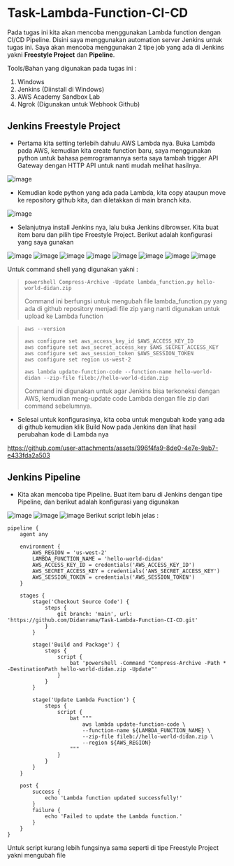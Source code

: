 # Task-Lambda-Function-CI-CD

Pada tugas ini kita akan mencoba menggunakan Lambda function dengan CI/CD Pipeline. Disini saya menggunakan automation server Jenkins untuk tugas ini. Saya akan mencoba menggunakan 2 tipe job yang ada di Jenkins yakni **Freestyle Project** dan **Pipeline**.

Tools/Bahan yang digunakan pada tugas ini : 
1. Windows
2. Jenkins (Diinstall di Windows)
3. AWS Academy Sandbox Lab
4. Ngrok (Digunakan untuk Webhook Github)

## Jenkins Freestyle Project

* Pertama kita setting terlebih dahulu AWS Lambda nya. Buka Lambda pada AWS, kemudian kita create function baru, saya menggunakan python untuk bahasa pemrogramannya serta saya tambah trigger API Gateway dengan HTTP API untuk nanti mudah melihat hasilnya.

![image](https://github.com/user-attachments/assets/072f7621-2482-4cf2-9572-fb8ad725dd25)

* Kemudian kode python yang ada pada Lambda, kita copy ataupun move ke repository github kita, dan diletakkan di main branch kita.

![image](https://github.com/user-attachments/assets/1a0564e2-3cef-42ec-8e4a-85edaaec53cf)

* Selanjutnya install Jenkins nya, lalu buka Jenkins dibrowser. Kita buat item baru dan pilih tipe Freestyle Project. Berikut adalah konfigurasi yang saya gunakan

![image](https://github.com/user-attachments/assets/481daa96-b259-493f-8ce8-a33bb0414e08)
![image](https://github.com/user-attachments/assets/bd4bac29-a8af-4899-bb50-e3092fcffa3f)
![image](https://github.com/user-attachments/assets/e47e6e1f-febb-490c-bb9b-ebc64c92b7bb)
![image](https://github.com/user-attachments/assets/31604872-fbd0-4a84-8355-405392989e4c)
![image](https://github.com/user-attachments/assets/cc12b515-f4c0-44dc-b9ca-6ff637289ffc)
![image](https://github.com/user-attachments/assets/6768172b-a434-49b7-8e5b-e88295a7d0bb)
![image](https://github.com/user-attachments/assets/455bec90-aad9-4cde-a237-31b4fc6ebe2a)
![image](https://github.com/user-attachments/assets/62438420-a719-45c7-9eed-69e9206ace08)

Untuk command shell yang digunakan yakni : 
>```
>powershell Compress-Archive -Update lambda_function.py hello-world-didan.zip
>```
>Command ini berfungsi untuk mengubah file lambda_function.py yang ada di github repository menjadi file zip yang nanti digunakan untuk upload ke Lambda function

>```
>aws --version
>
>aws configure set aws_access_key_id $AWS_ACCESS_KEY_ID
>aws configure set aws_secret_access_key $AWS_SECRET_ACCESS_KEY
>aws configure set aws_session_token $AWS_SESSION_TOKEN
>aws configure set region us-west-2
>
>aws lambda update-function-code --function-name hello-world-didan --zip-file fileb://hello-world-didan.zip
>```
>Command ini digunakan untuk agar Jenkins bisa terkoneksi dengan AWS, kemudian meng-update code Lambda dengan file zip dari command sebelumnya.

* Selesai untuk konfigurasinya, kita coba untuk mengubah kode yang ada di github kemudian klik Build Now pada Jenkins dan lihat hasil perubahan kode di Lambda nya

https://github.com/user-attachments/assets/996f4fa9-8de0-4e7e-9ab7-e433fda2a503

## Jenkins Pipeline

* Kita akan mencoba tipe Pipeline. Buat item baru di Jenkins dengan tipe Pipeline, dan berikut adalah konfigurasi yang digunakan

![image](https://github.com/user-attachments/assets/5f90109a-184a-4eec-933b-c29e8453660e)
![image](https://github.com/user-attachments/assets/67eeb883-51a1-4bb3-9128-b0b488ee5eb1)
![image](https://github.com/user-attachments/assets/7d367f31-f56a-4f18-9597-ee7901f1ae6e)
Berikut script lebih jelas :
```
pipeline {
    agent any

    environment {
        AWS_REGION = 'us-west-2'
        LAMBDA_FUNCTION_NAME = 'hello-world-didan'
        AWS_ACCESS_KEY_ID = credentials('AWS_ACCESS_KEY_ID')
        AWS_SECRET_ACCESS_KEY = credentials('AWS_SECRET_ACCESS_KEY') 
        AWS_SESSION_TOKEN = credentials('AWS_SESSION_TOKEN')
    }

    stages {
        stage('Checkout Source Code') {
            steps {
                git branch: 'main', url: 'https://github.com/Didanrama/Task-Lambda-Function-CI-CD.git'
            }
        }

        stage('Build and Package') {
            steps {
                script {
                    bat 'powershell -Command "Compress-Archive -Path * -DestinationPath hello-world-didan.zip -Update"'
                }
            }
        }

        stage('Update Lambda Function') {
            steps {
                script {
                    bat """
                        aws lambda update-function-code \
                        --function-name ${LAMBDA_FUNCTION_NAME} \
                        --zip-file fileb://hello-world-didan.zip \
                        --region ${AWS_REGION}
                    """
                }
            }
        }
    }

    post {
        success {
            echo 'Lambda function updated successfully!'
        }
        failure {
            echo 'Failed to update the Lambda function.'
        }
    }
}
```
Untuk script kurang lebih fungsinya sama seperti di tipe Freestyle Project yakni mengubah file 




